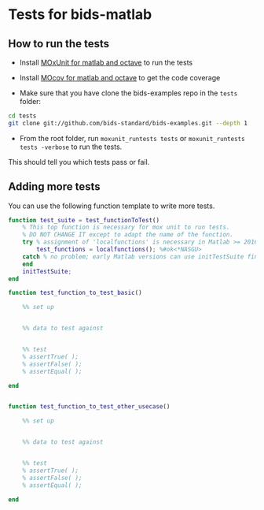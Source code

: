 # Tests for bids-matlab

## How to run the tests

- Install [MOxUnit for matlab and octave](https://github.com/MOxUnit/MOxUnit)
  to run the tests

- Install [MOcov for matlab and octave](https://github.com/MOcov/MOcov) to get
  the code coverage

- Make sure that you have clone the bids-examples repo in the `tests` folder:

```bash
cd tests
git clone git://github.com/bids-standard/bids-examples.git --depth 1
```

- From the root folder, run `moxunit_runtests tests` or
  `moxunit_runtests tests -verbose` to run the tests.

This should tell you which tests pass or fail.

## Adding more tests

You can use the following function template to write more tests.

```matlab
function test_suite = test_functionToTest()
    % This top function is necessary for mox unit to run tests.
    % DO NOT CHANGE IT except to adapt the name of the function.
    try % assignment of 'localfunctions' is necessary in Matlab >= 2016
        test_functions = localfunctions(); %#ok<*NASGU>
    catch % no problem; early Matlab versions can use initTestSuite fine
    end
    initTestSuite;
end

function test_function_to_test_basic()

    %% set up


    %% data to test against


    %% test
    % assertTrue( );
    % assertFalse( );
    % assertEqual( );

end


function test_function_to_test_other_usecase()

    %% set up


    %% data to test against


    %% test
    % assertTrue( );
    % assertFalse( );
    % assertEqual( );

end

```
